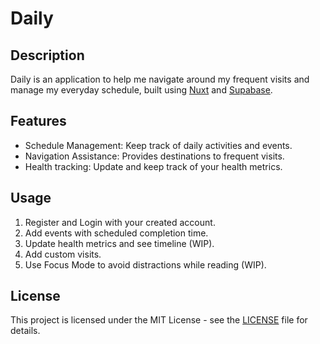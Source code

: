 # Daily

## Description
Daily is an application to help me navigate around my frequent visits and manage my everyday schedule, built using [Nuxt](https://nuxt.com/) and [Supabase](https://supabase.com/).

## Features
- Schedule Management: Keep track of daily activities and events.
- Navigation Assistance: Provides destinations to frequent visits.
- Health tracking: Update and keep track of your health metrics.

## Usage
1. Register and Login with your created account.
2. Add events with scheduled completion time.
3. Update health metrics and see timeline (WIP).
4. Add custom visits.
5. Use Focus Mode to avoid distractions while reading (WIP).

## License
This project is licensed under the MIT License - see the [LICENSE](LICENSE) file for details.

